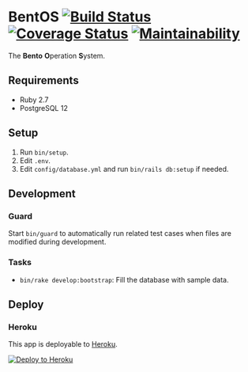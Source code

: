 # BentOS [![Build Status](https://travis-ci.org/zetavg/BentOS.svg?branch=master)](https://travis-ci.org/zetavg/BentOS) [![Coverage Status](https://coveralls.io/repos/github/zetavg/BentOS/badge.svg?branch=master)](https://coveralls.io/github/zetavg/BentOS?branch=master) [![Maintainability](https://api.codeclimate.com/v1/badges/b40e8bab1e428acb909e/maintainability)](https://codeclimate.com/github/zetavg/BentOS/maintainability)

The **Bento** **O**peration **S**ystem.

## Requirements

* Ruby 2.7
* PostgreSQL 12

## Setup

1. Run `bin/setup`.
2. Edit `.env`.
3. Edit `config/database.yml` and run `bin/rails db:setup` if needed.

## Development

### Guard

Start `bin/guard` to automatically run related test cases when files are modified during development.

### Tasks

- `bin/rake develop:bootstrap`: Fill the database with sample data.

## Deploy

### Heroku

This app is deployable to [Heroku](https://www.heroku.com/).

[![Deploy to Heroku](https://www.herokucdn.com/deploy/button.svg)](https://heroku.com/deploy)
